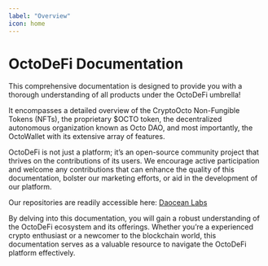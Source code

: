 ```yaml
---
label: "Overview"
icon: home
---
```


# OctoDeFi Documentation

This comprehensive documentation is designed to provide you with a thorough understanding of all products under the OctoDeFi umbrella!

It encompasses a detailed overview of the CryptoOcto Non-Fungible Tokens (NFTs), the proprietary $OCTO token, the decentralized autonomous organization known as Octo DAO, and most importantly, the OctoWallet with its extensive array of features.

OctoDeFi is not just a platform; it’s an open-source community project that thrives on the contributions of its users. We encourage active participation and welcome any contributions that can enhance the quality of this documentation, bolster our marketing efforts, or aid in the development of our platform.

Our repositories are readily accessible here:  [Daocean Labs](https://github.com/daocean-labs)

By delving into this documentation, you will gain a robust understanding of the OctoDeFi ecosystem and its offerings. Whether you’re a experienced crypto enthusiast or a newcomer to the blockchain world, this documentation serves as a valuable resource to navigate the OctoDeFi platform effectively.

